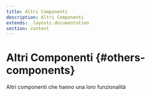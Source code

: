 ```yaml
---
title: Altri Componenti
description: Altri Componenti
extends: _layouts.documentation
section: content
---
```


# Altri Componenti {#others-components}

Altri componenti che hanno una loro funzionalità